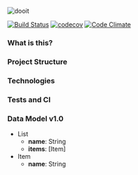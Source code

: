 ![dooit](https://github.com/ricardo0100/dooit/blob/master/icon/icon-sm.png)

[![Build Status](https://travis-ci.org/ricardo0100/dooit.svg?branch=master)](https://travis-ci.org/ricardo0100/dooit)
[![codecov](https://codecov.io/gh/ricardo0100/dooit/branch/master/graph/badge.svg?precision=2)](https://codecov.io/gh/ricardo0100/dooit)
[![Code Climate](https://codeclimate.com/github/ricardo0100/dooit/badges/gpa.svg)](https://codeclimate.com/github/ricardo0100/dooit)

### What is this?

### Project Structure

### Technologies

### Tests and CI

### Data Model v1.0

- List
  - __name__: String
  - __items__: [Item]
- Item
  - __name__: String
